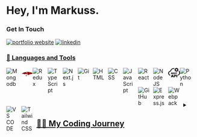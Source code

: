 
<!--
**LukaTm/LukaTm** is a ✨ _special_ ✨ repository because its `README.md` (this file) appears on your GitHub profile.

Here are some ideas to get you started:

- 🔭 I’m currently working on ...
- 🌱 I’m currently learning ...
- 👯 I’m looking to collaborate on ...
- 🤔 I’m looking for help with ...
- 💬 Ask me about ...
- 📫 How to reach me: ...
- 😄 Pronouns: ...
- ⚡ Fun fact: ...
-->
#  Hey, I'm Markuss.

### Get In Touch
<p align="left">
   <a href="">
      <img alt="portfolio website" title="Portfolio" src="https://img.shields.io/badge/portfolio-0A0A0A?style=for-the-badge&logo=dev.to&logoColor=white" /></a> 
   <a href="https://www.linkedin.com/in/markuss-luka%C5%A1ins-890180282/" target="_blank">
      <img alt="linkedin" src="https://img.shields.io/badge/LinkedIn-0077B5?style=for-the-badge&logo=linkedin&logoColor=white">
</p>




### 🧰 Languages and Tools

<img align="left" alt="Mongodb" width="30px" style="padding-right:10px;" src="https://cdn.jsdelivr.net/gh/devicons/devicon/icons/mongodb/mongodb-plain-wordmark.svg"/>
<img align="left" src="mongoose.png" alt="mongoose" width="30px">
<img align="left" alt="Redux" width="30px" style="padding-right:10px;" src="https://cdn.jsdelivr.net/gh/devicons/devicon/icons/redux/redux-original.svg" />
<img align="left" alt="TypeScript" width="30px" style="padding-right:10px;" src="https://cdn.jsdelivr.net/gh/devicons/devicon/icons/typescript/typescript-plain.svg" />
<img align="left" alt="Next.js" width="30px" style="padding-right:10px;" src="https://cdn.jsdelivr.net/gh/devicons/devicon/icons/nextjs/nextjs-original.svg" />
<img align="left" alt="Git" width="30px" style="padding-right:10px;" src="https://cdn.jsdelivr.net/gh/devicons/devicon/icons/git/git-original.svg" />
<img align="left" alt="HTML" width="30px" style="padding-right:10px;" src="https://cdn.jsdelivr.net/gh/devicons/devicon/icons/html5/html5-plain.svg" />
<img align="left" alt="CSS" width="30px" style="padding-right:10px;" src="https://cdn.jsdelivr.net/gh/devicons/devicon/icons/css3/css3-plain.svg" />
<img align="left" alt="JavaScript" width="30px" style="padding-right:10px;" src="https://cdn.jsdelivr.net/gh/devicons/devicon/icons/javascript/javascript-plain.svg" />
<img align="left" alt="React" width="30px" style="padding-right:10px;" src="https://cdn.jsdelivr.net/gh/devicons/devicon/icons/react/react-original.svg" />
<img align="left" alt="NodeJS" width="30px" style="padding-right:10px;" src="https://cdn.jsdelivr.net/gh/devicons/devicon/icons/nodejs/nodejs-original.svg" />
<img align="left" src="rest.png" alt="REST API" width="31px">
<img align="left" alt="Python" width="30px" style="padding-right:10px;" src="https://cdn.jsdelivr.net/gh/devicons/devicon/icons/python/python-plain.svg" />
<img align="left" alt="GitHub" width="30px" style="padding-right:10px;" src="https://cdn.jsdelivr.net/gh/devicons/devicon/icons/github/github-original.svg" />
<img align="left" alt="Express.js" width="30px" style="padding-right:10px;" src="https://cdn.jsdelivr.net/gh/devicons/devicon/icons/express/express-original.svg" />
<img align="left" alt="Webpack" width="30px" style="padding-right:10px;" src="https://cdn.jsdelivr.net/gh/devicons/devicon/icons/webpack/webpack-original.svg" />
<img align="left" alt="VS CODE" width="30px" style="padding-right:10px;" src="https://cdn.jsdelivr.net/gh/devicons/devicon/icons/vscode/vscode-original.svg" />
<img align="left" alt="Tailwind CSS" width="30px" style="padding-right:10px;" src="https://cdn.jsdelivr.net/gh/devicons/devicon/icons/tailwindcss/tailwindcss-plain.svg" />
<br />
<br />
<br />

#
<details>
 <summary><h2>👨‍💻 My Coding Journey</h2></summary>
My name is Markuss, and I am a Full-Stack developer. My first experience in programming began in 6th grade when I was introduced to Scratch. However, a classmate discouraged me, saying that pursuing a career in programming would be too difficult. As a result, I avoided it for a long time. It wasn't until 2022 that I started contemplating my career path and realized that my passion lay in computers and optimization.

I decided to give programming another chance and started with Python. Initially, I didn't think much of it, but I knew that building something meaningful required more than just a one-hour tutorial. So, I delved deeper and tackled challenging problems. It was when I successfully solved difficult problems and built useful applications like calculator, blackjack game, and snake game that I experienced a breakthrough. It felt incredibly rewarding.

From there, I embarked on various Python projects, including automation, web scraping, file reading, games, and quizzes. Eventually, I ventured into web development since it I've heard It's a skill you should have. However, after about three months of splitting my time between web development and Python, I had learned you should stick to one language and learn it well until you try other things. Thus, I decided to commit to web development. I did a bunch of tutorials from youtube, udemy courses and did a program called Odin Project which is project based. Learned basics of linux cli, git, HTML, CSS, JavaScript basics, then learned Intermediate HTML, CSS Concepts and did a Full JavaScript course. After that I learned Advanced HTML and CSS, learning animations and responsive design, then moving to doing a Full React course, also did 2 small react native projects. Then started learning backend technology, learning NodeJS, REST API, MonogDB, GraphQL. After learning and practing a bunch I build personal projects which are were interesting to me cause they were actually usefull for myself. Like Charades word generator with database and Transfer Spotify songs to YouTube songs which I created for myself.

After sticking to web development and bulding many kinds of projects, to deepen my understanding of the underlying principles, I pursued a computer science course called CS50. The course goes in depth in various fundamental concepts and principles of computer science, providing a comprehensive understanding of programming, algorithms, data structures, and more. I learned that acquiring knowledge in a lower-level programming language like C establishes a strong base understanding of the fundamental workings of computers and software. Understanding these foundational principles is beneficial as it facilitates learning other languages more easily in the future.

Currently, I am motivated by a strong desire for continuous improvement. I actively seek opportunities to enhance my coding skills and avoid complacency with easy or repetitive tasks. Challenging projects that push me beyond my comfort zone are what I strive for, as they provide valuable opportunities to acquire new skills and expertise. Embracing new concepts, techniques, and technologies is a top priority for me as I continue to expand my knowledge base and enhance my abilities.


